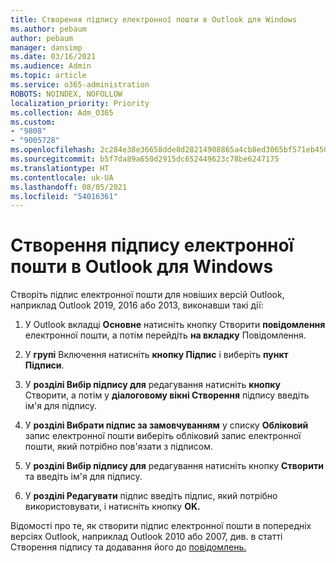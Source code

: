 ```yaml
---
title: Створення підпису електронної пошти в Outlook для Windows
ms.author: pebaum
author: pebaum
manager: dansimp
ms.date: 03/16/2021
ms.audience: Admin
ms.topic: article
ms.service: o365-administration
ROBOTS: NOINDEX, NOFOLLOW
localization_priority: Priority
ms.collection: Adm_O365
ms.custom:
- "9808"
- "9005728"
ms.openlocfilehash: 2c284e38e36658dde8d28214908865a4cb8ed3065bf571eb450ce540b9207cd2
ms.sourcegitcommit: b5f7da89a650d2915dc652449623c78be6247175
ms.translationtype: HT
ms.contentlocale: uk-UA
ms.lasthandoff: 08/05/2021
ms.locfileid: "54016361"
---
```

# <a name="create-an-email-signature-in-outlook-for-windows"></a>Створення підпису електронної пошти в Outlook для Windows

Створіть підпис електронної пошти для новіших версій Outlook, наприклад Outlook 2019, 2016 або 2013, виконавши такі дії:

1. У Outlook вкладці **Основне** натисніть кнопку Створити **повідомлення** електронної пошти, а потім перейдіть **на вкладку** Повідомлення.

1. У **групі** Включення натисніть **кнопку Підпис** і виберіть **пункт Підписи**.

1. У **розділі Вибір підпису для** редагування натисніть **кнопку** Створити, а потім у **діалоговому вікні Створення** підпису введіть ім'я для підпису.

1. У **розділі Вибрати підпис за замовчуванням** у списку **Обліковий** запис електронної пошти виберіть обліковий запис електронної пошти, який потрібно пов'язати з підписом.

1. У **розділі Вибір підпису для** редагування натисніть кнопку **Створити** та введіть ім'я для підпису.

1. У **розділі Редагувати** підпис введіть підпис, який потрібно використовувати, і натисніть кнопку **OK.**

Відомості про те, як створити підпис електронної пошти в попередніх версіях Outlook, наприклад Outlook 2010 або 2007, див. в статті Створення підпису та додавання його до [повідомлень.](https://support.microsoft.com/office/8ee5d4f4-68fd-464a-a1c1-0e1c80bb27f2#ID0EAADAAA=Office_2007_-_2010)

